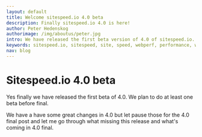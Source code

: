 ```yaml
---
layout: default
title: Welcome sitespeed.io 4.0 beta
description: Finally sitespeed.io 4.0 is here!
author: Peter Hedenskog
authorimage: /img/aboutus/peter.jpg
intro: We have released the first beta version of 4.0 of sitespeed.io. Finally!
keywords: sitespeed.io, sitespeed, site, speed, webperf, performance, web, wpo
nav: blog
---
```


# Sitespeed.io 4.0 beta
Yes finally we have released the first beta of 4.0. We plan to do at least one beta before final.

We have a have some great changes in 4.0 but let pause those for the 4.0 final post and let me go through what missing this release and what's coming in 4.0 final.
